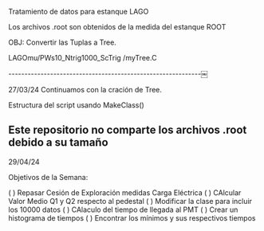 Tratamiento de datos para estanque LAGO

Los archivos .root son obtenidos de la medida del estanque ROOT

OBJ: Convertir las Tuplas a Tree.

LAGOmu/PWs10_Ntrig1000_ScTrig
/myTree.C

------------------------------------------------------------￼

27/03/24 Continuamos con la cración de Tree. 

Estructura del script usando MakeClass()

Este repositorio no comparte los archivos .root debido a su tamaño
--------------------------------------------------------------

29/04/24

Objetivos de la Semana:

( ) Repasar Cesión de Exploración medidas Carga Eléctrica
( ) CAlcular Valor Medio Q1 y Q2 respecto al pedestal
( ) Modificar la clase para incluir los 10000 datos
( ) CAlaculo del tiempo de llegada al PMT
( ) Crear un histograma de tiempos
( ) Encontrar los mínimos y sus respectivos tiempos  

